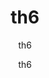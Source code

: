 ---
  audience: "primary"
  author: "th6"
  description: "th6"
  difficulty: "advanced"
  date_posted: "2020-06-14"
  osm_username: "th6"
  filename: "1592189116736-sample_pdf1.pdf"
  group: ""
  layout: "project"
  preparation_time: "one_hour"
  project_time: "two_to_four_hours"
  subtitle: "th6"
  tags: 
    - "Industrialization and Economic Development"
  thumbnail: "1592189107482-boat_shoes.jpg"
  title: "th6"
  type: "desktop"
  url: "2020-06-14-584913"

---